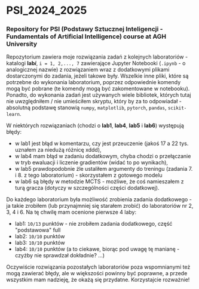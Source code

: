 # PSI_2024_2025
### Repository for PSI (Podstawy Sztucznej Inteligencji - Fundamentals of Artificial Intelligence) course at AGH University

Repozytorium zawiera moje rozwiązania zadań z kolejnych laboratoriów - katalogi **lab*i***, `i = 1, 2,..., 7` zawierające Jupyter Notebooki (`.ipynb` - o analogicznej nazwie) z rozwiązaniem wraz z dodatkowymi plikami dostarczonymi do zadania, jeżeli takowe były.
Wszelkie inne pliki, które są potrzebne do wykonania laboratorium, poprzez odpowiednie komendy mogą być pobrane (te komendy mogą być zakomentowane w notebooku).
Ponadto, do wykonania zadań jest używanych wiele bibliotek, których tutaj nie uwzględniłem / nie umieściłem skryptu, który by za to odpowiadał - absolutną podstawę stanowią `numpy`, `matplotlib`, `pytorch`, `pandas`, `scikit-learn`.

W niektórych rozwiązaniach (chodzi o **lab1**, **lab4**, **lab5** i **lab6**) występują błędy:
- w lab1 jest błąd w komentarzu, czy jest przeuczenie (jakoś 17 a 22 tys. uznałem za niedużą różnicę xddd),
- w lab4 mam błąd w zadaniu dodatkowym, chyba chodzi o przełączanie w tryb ewaluacji i liczenie gradientów (widać to po wynikach),
- w lab5 prawdopodobnie źle ustaliłem argumenty do treningu (zadania 7. i 8. z tego laboratorium) - skorzystałem z gotowego modelu
- w lab6 są błędy w metodzie MCTS - możliwe, że coś namieszałem z turą gracza (dotyczy w szczególności części dodatkowej).

Do każdego laboratorium była możliwość zrobienia zadania dodatkowego - ja takie zrobiłem (lub przynajmniej się starałem zrobić) do laboratoriów nr 2, 3, 4 i 6.
Na tę chwilę mam ocenione pierwsze 4 laby:
- lab1: `10/13` punktów - nie zrobiłem zadania dodatkowego, część "podstawowa" full
- lab2: `10/10` punktów
- lab3: `10/10` punktów
- lab4: `10/10` punktów (a to ciekawe, biorąc pod uwagę tę manianę - czyżby nie sprawdzał dokładnie? ...)

Oczywiście rozwiązania pozostałych laboratoriów poza wspomnianymi też mogą zawierać błędy, ale w większości powinny być poprawne, a przede wszystkim mam nadzieję, że okażą się przydatne. Korzystajcie rozważnie!
